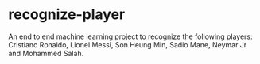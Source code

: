 # recognize-player
An end to end machine learning project to recognize the following players: <br>
Cristiano Ronaldo, Lionel Messi, Son Heung Min, Sadio Mane, Neymar Jr and Mohammed Salah.


